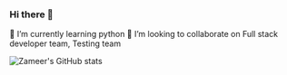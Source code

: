 ### Hi there 👋
🌱 I’m currently learning python
👯 I’m looking to collaborate on Full stack developer team, Testing team
<!--
**Zameerzz/zameerzz** is a ✨ _special_ ✨ repository because its `README.md` (this file) appears on your GitHub profile.

Here are some ideas to get you started:

- 🔭 I’m currently working on ...

- 🤔 I’m looking for help with ...
- 💬 Ask me about ...
- 📫 How to reach me: 
- 😄 Pronouns: ...
⚡ Fun fact: Brain "power up" through coding
-->

![Zameer's GitHub stats](https://github-readme-stats.vercel.app/api?username=zameerzz&show_icons=true&theme=radical)



